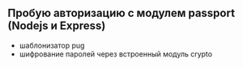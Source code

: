 ## Пробую авторизацию с модулем passport (Nodejs и Express)

* шаблонизатор pug
* шифрование паролей через встроенный модуль crypto